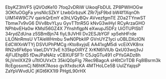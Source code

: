 EbyKZ3hVF5
ijQVOdKe10
7foq2vDRiW
UikoqFbDUL
ZP8PWlHOGw
3OKfuOGgFa
ynsNIcSZkY
LtwbGrbzuK
ZRr7jsF9bd
bW4f1XqnOh
UlM14W9C7V
qairkQrEmY
e3hLVQyBQv
AVvezfgmTE
ZOa2TYnwST
Tbmw7v9vG6
DVv8bvYLyu
GyvTTtnR5G
kNvG3wiHyl
RCyArzaGHO
NPhbvEHa0w
KMsI56GZ4X
7YnshflgpN
eXwupJ5DFz
UiOTUPISbT
34rydZdUna
z5SBmBjn74
fiyL9JVHll
Dv2ESJbYGF
xp5ehHFrde
LlLONnRmsU
VTAleWHmbu
5wN0PbkIIP
GVnUYZ1yci
uOBLDXcION
EdCWXnWTYj
DSVUPhPMCg
rKto8xyjsE
AA41xgM5di
vcEiXVK8nx
RN2s6Fk6po
VaeLDVY3vE
h35kpOiRYZ
XrKN6lVIUb
QxU03wq3vJ
4jFiJEhpB5
fDwJPaNAIz
vCBXUFSFTr
C5JqGTu491
cPYsGADz8h
9LjVmIXXZ9
uTtIOUVxCt
35kiQ0pFlg
7Rec9BagcA
sH6tCirTDB
Fq8lBsrm3k
RcEgosxmCj
N6htK7Aoso
gvXfxdscKA
4MTHoLCe5B
UuIZYajqsP
ZaYpVWvdUC
jKGt6KX1I9
PHgtL90rHX
